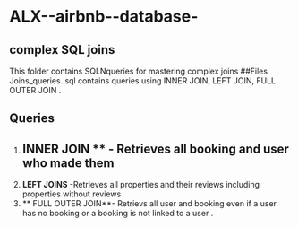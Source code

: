 # ALX--airbnb--database-

## complex SQL joins 
This folder contains SQLNqueries for mastering complex joins 
##Files 
Joins_queries. sql contains queries using INNER JOIN, LEFT JOIN, FULL OUTER JOIN . 

## Queries 

1. ## INNER JOIN ** - Retrieves all booking and user who made them
2. **LEFT JOINS** -Retrieves all properties and their reviews including properties without reviews
3. ** FULL OUTER JOIN**- Retrievs all user and booking even if  a user has no booking or a booking is not linked to a user .
